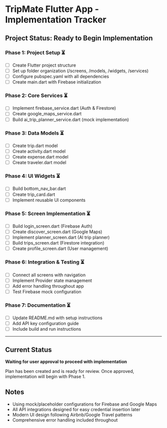 # TripMate Flutter App - Implementation Tracker

## Project Status: Ready to Begin Implementation

### Phase 1: Project Setup ⏳
- [ ] Create Flutter project structure
- [ ] Set up folder organization (/screens, /models, /widgets, /services)
- [ ] Configure pubspec.yaml with all dependencies
- [ ] Create main.dart with Firebase initialization

### Phase 2: Core Services ⏳
- [ ] Implement firebase_service.dart (Auth & Firestore)
- [ ] Create google_maps_service.dart
- [ ] Build ai_trip_planner_service.dart (mock implementation)

### Phase 3: Data Models ⏳
- [ ] Create trip.dart model
- [ ] Create activity.dart model
- [ ] Create expense.dart model
- [ ] Create traveler.dart model

### Phase 4: UI Widgets ⏳
- [ ] Build bottom_nav_bar.dart
- [ ] Create trip_card.dart
- [ ] Implement reusable UI components

### Phase 5: Screen Implementation ⏳
- [ ] Build login_screen.dart (Firebase Auth)
- [ ] Create discover_screen.dart (Google Maps)
- [ ] Implement planner_screen.dart (AI trip planner)
- [ ] Build trips_screen.dart (Firestore integration)
- [ ] Create profile_screen.dart (User management)

### Phase 6: Integration & Testing ⏳
- [ ] Connect all screens with navigation
- [ ] Implement Provider state management
- [ ] Add error handling throughout app
- [ ] Test Firebase mock configuration

### Phase 7: Documentation ⏳
- [ ] Update README.md with setup instructions
- [ ] Add API key configuration guide
- [ ] Include build and run instructions

---

## Current Status
**Waiting for user approval to proceed with implementation**

Plan has been created and is ready for review. Once approved, implementation will begin with Phase 1.

## Notes
- Using mock/placeholder configurations for Firebase and Google Maps
- All API integrations designed for easy credential insertion later
- Modern UI design following Airbnb/Google Travel patterns
- Comprehensive error handling included throughout

